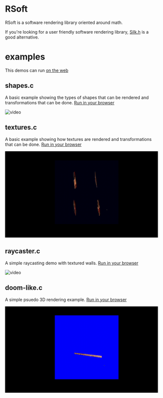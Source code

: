 # RSoft
RSoft is a software rendering library oriented around math. 

If you're looking for a user friendly software rendering library, [Silk.h](https://github.com/itsYakub/Silk/) is a good alternative.

# examples

This demos can run [on the web](https://colleagueriley.github.io/rsoft/)

## shapes.c
A basic example showing the types of shapes that can be rendered and transformations that can be done. [Run in your browser](https://colleagueriley.github.io/rsoft/examples/shapes.html)

![video](https://raw.githubusercontent.com/ColleagueRiley/rsoft/refs/heads/main/shapes.gif)

## textures.c
A basic example showing how textures are rendered and transformations that can be done. [Run in your browser](https://colleagueriley.github.io/rsoft/examples/textures.html)

![video](https://raw.githubusercontent.com/ColleagueRiley/rsoft/refs/heads/main/textures.gif)

## raycaster.c
A simple raycasting demo with textured walls. [Run in your browser](https://colleagueriley.github.io/rsoft/examples/raycaster.html)

![video](https://raw.githubusercontent.com/ColleagueRiley/rsoft/refs/heads/main/raycaster.gif)

## doom-like.c
A simple psuedo 3D rendering example. [Run in your browser](https://colleagueriley.github.io/rsoft/examples/doom-like.html)

![video](https://raw.githubusercontent.com/ColleagueRiley/rsoft/refs/heads/main/doom-like.gif)

